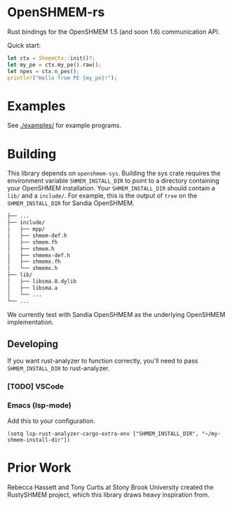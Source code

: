 # OpenSHMEM-rs 

Rust bindings for the OpenSHMEM 1.5 (and soon 1.6) communication API.

Quick start:

```rust
let ctx = ShmemCtx::init()?;
let my_pe = ctx.my_pe().raw();
let npes = ctx.n_pes();
println!("Hello from PE {my_pe}!");
```

# Examples

See [./examples/](./examples/) for example programs.

# Building

This library depends on `openshmem-sys`. Building the sys crate
requires the environment variable `SHMEM_INSTALL_DIR` to point to
a directory containing your OpenSHMEM installation. Your
`SHMEM_INSTALL_DIR` should contain a `lib/` and a
`include/`. For example, this is the output of `tree` on the
`SHMEM_INSTALL_DIR` for Sandia OpenSHMEM.

```.bash
├── ...
├── include/
│   ├── mpp/
│   ├── shmem-def.h
│   ├── shmem.fh
│   ├── shmem.h
│   ├── shmemx-def.h
│   ├── shmemx.fh
│   └── shmemx.h
├── lib/
│   ├── libsma.0.dylib
│   ├── libsma.a
│   └── ...
└── ...
```

We currently test with Sandia OpenSHMEM as the underlying OpenSHMEM
implementation.

## Developing

If you want rust-analyzer to function correctly, you'll need to pass
`SHMEM_INSTALL_DIR` to rust-analyzer.

### [TODO] VSCode

### Emacs (lsp-mode)

Add this to your configuration.

```elisp
(setq lsp-rust-analyzer-cargo-extra-env ["SHMEM_INSTALL_DIR", "~/my-shmem-install-dir"])
```

# Prior Work

Rebecca Hassett and Tony Curtis at Stony Brook University created the
RustySHMEM project, which this library draws heavy inspiration from.
